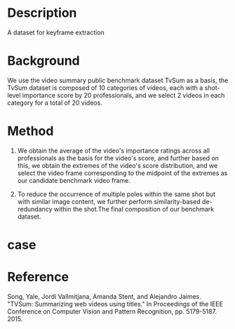 # Description
A dataset for keyframe extraction
# Background
We use the video summary public benchmark dataset TvSum as a basis, the TvSum dataset is composed of 10 categories of videos, each with a shot-level importance score by 20 professionals, and we select 2 videos in each category for a total of 20 videos.
# Method
1. We obtain the average of the video's importance ratings across all professionals as the basis for the video's score, and further based on this, we obtain the extremes of the video's score distribution, and we select the video frame corresponding to the midpoint of the extremes as our candidate benchmark video frame.

2. To reduce the occurrence of multiple poles within the same shot but with similar image content, we further perform similarity-based de-redundancy within the shot.The final composition of our benchmark dataset.

# case

# Reference
Song, Yale, Jordi Vallmitjana, Amanda Stent, and Alejandro Jaimes. "TVSum: Summarizing web videos using titles." In Proceedings of the IEEE Conference on Computer Vision and Pattern Recognition, pp. 5179-5187. 2015.

